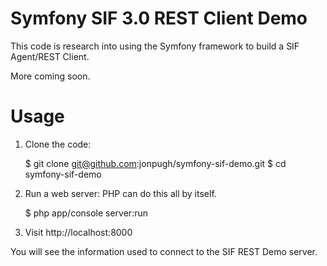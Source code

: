 Symfony SIF 3.0 REST Client Demo
================================
This code is research into using the Symfony framework
to build a SIF Agent/REST Client.

More coming soon.

Usage
=====

1. Clone the code:

    $ git clone git@github.com:jonpugh/symfony-sif-demo.git
    $ cd symfony-sif-demo

2. Run a web server: PHP can do this all by itself.

    $ php app/console server:run
    
3. Visit http://localhost:8000

  You will see the information used to connect to the SIF REST Demo server.

